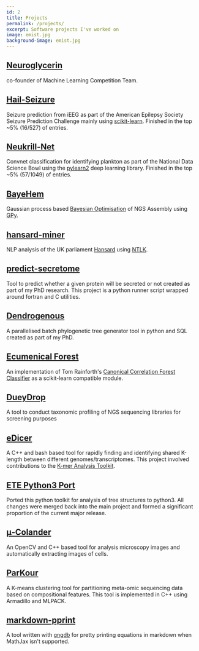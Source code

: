 ```yaml
---
id: 2
title: Projects
permalink: /projects/
excerpt: Software projects I've worked on
image: emist.jpg
background-image: emist.jpg
---
```


## [Neuroglycerin](http://neuroglycerin.org/)
co-founder of Machine Learning Competition Team.

## [Hail-Seizure](https://github.com/Neuroglycerin/hail-seizure)
Seizure prediction from iEEG as part of the American Epilepsy Society Seizure Prediction Challenge mainly using [scikit-learn](http://scikit-learn.org/stable/).  Finished in the top ~5% (16/527) of entries.

## [Neukrill-Net](https://github.com/Neuroglycerin/neukrill-net-work)
Convnet classification for identifying plankton as part of the National Data Science Bowl using the [pylearn2](https://github.com/lisa-lab/pylearn2) deep learning library.  Finished in the top ~5% (57/1049) of entries.

## [BayeHem](https://github.com/fmaguire/BayeHem)
Gaussian process based [Bayesian Optimisation](http://sheffieldml.github.io/GPyOpt/) of NGS Assembly using [GPy](https://github.com/SheffieldML/GPy).

## [hansard-miner](https://github.com/fmaguire/hansard_mining)
NLP analysis of the UK parliament [Hansard](http://www.parliament.uk/business/publications/hansard/) using [NTLK](http://www.nltk.org/).

## [predict-secretome](https://github.com/fmaguire/predict_secretome)
Tool to predict whether a given protein will be secreted or not created as part of my PhD research. This project is a python runner script wrapped around fortran and C utilities. 

## [Dendrogenous](https://github.com/fmaguire/dendrogenous)
A parallelised batch phylogenetic tree generator tool in python and SQL created as part of my PhD.

## [Ecumenical Forest](https:://github.com/fmaguire/ecumenicalforest)
An implementation of Tom Rainforth's [Canonical Correlation Forest Classifier](http://arxiv.org/abs/1507.05444) as a scikit-learn compatible module.

## [DueyDrop](https://github.com/fmaguire/DueyDrop)
A tool to conduct taxonomic profiling of NGS sequencing libraries for screening purposes

## [eDicer](https://github.com/fmaguire/eDicer)
A C++ and bash based tool for rapidly finding and identifying shared K-length between different genomes/transcriptomes. This project involved contributions to the [K-mer Analysis Toolkit](https://github.com/TGAC/KAT).

## [ETE Python3 Port](https://github.com/etetoolkit/ete)
Ported this python toolkit for analysis of tree structures to python3.  All changes were merged back into the main project and formed a significant proportion of the current major release.

## [μ-Colander](https://github.com/fmaguire/mu-colander)
An OpenCV and C++ based tool for analysis microscopy images and automatically extracting images of cells.

## [ParKour](https://github.com/fmaguire/parKour)
A K-means clustering tool for partitioning meta-omic sequencing data based on compositional features. This tool is implemented in C++ using Armadillo and MLPACK. 

## [markdown-pprint](https://github.com/fmaguire/markdown-pprint)
A tool written with [gngdb](http://gngdb.github.io) for pretty printing equations in markdown when MathJax isn't supported.

